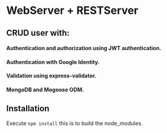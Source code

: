 # WebServer + RESTServer
## CRUD user with:
#### Authentication and authorization using JWT authentication.
 #### Authentication with Google Identity.
 #### Validation using express-validator.
 #### MongoDB and Mogoose ODM.

## Installation
Execute ```npm install``` this is to build the node_modules.

